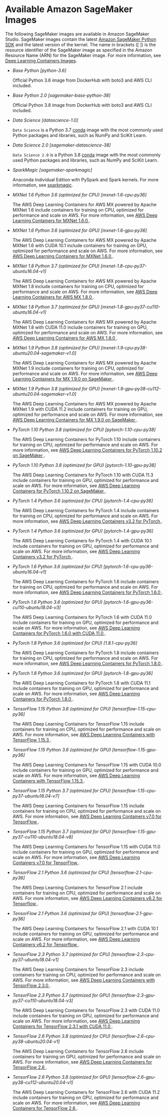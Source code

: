 # Available Amazon SageMaker Images<a name="notebooks-available-images"></a>

The following SageMaker images are available in Amazon SageMaker Studio\. SageMaker images contain the latest [Amazon SageMaker Python SDK](https://sagemaker.readthedocs.io) and the latest version of the kernel\. The name in brackets \(\[ \]\) is the resource identifier of the SageMaker image as specified in the Amazon Resource Name \(ARN\) for the SageMaker image\. For more information, see [Deep Learning Containers Images](https://docs.aws.amazon.com/deep-learning-containers/latest/devguide/deep-learning-containers-images.html)\.
+ *Base Python \[python\-3\.6\]*

  Official Python 3\.6 image from DockerHub with boto3 and AWS CLI included\.
+ *Base Python 2\.0 \[sagemaker\-base\-python\-38\]*

  Official Python 3\.8 image from DockerHub with boto3 and AWS CLI included\.
+ *Data Science \[datascience\-1\.0\]*

  `Data Science` is a Python 3\.7 [conda](https://docs.conda.io/projects/conda/en/latest/index.html) image with the most commonly used Python packages and libraries, such as NumPy and SciKit Learn\.
+ *Data Science 2\.0 \[sagemaker\-datascience\-38\]*

  `Data Science 2.0` is a Python 3\.8 [conda](https://docs.conda.io/projects/conda/en/latest/index.html) image with the most commonly used Python packages and libraries, such as NumPy and SciKit Learn\.
+ *SparkMagic \[sagemaker\-sparkmagic\]*

  Anaconda Individual Edition with PySpark and Spark kernels\. For more information, see [sparkmagic](https://github.com/jupyter-incubator/sparkmagic)\.
+ *MXNet 1\.6 Python 3\.6 \(optimized for CPU\) \[mxnet\-1\.6\-cpu\-py36\]*

  The AWS Deep Learning Containers for AWS MX powered by Apache MXNet 1\.6 include containers for training on CPU, optimized for performance and scale on AWS\. For more information, see [AWS Deep Learning Containers for MXNet 1\.6\.0 ](http://aws.amazon.com/releasenotes/aws-deep-learning-containers-for-mxnet-1-6-0/)\.
+ *MXNet 1\.6 Python 3\.6 \(optimized for GPU\) \[mxnet\-1\.6\-gpu\-py36\]*

  The AWS Deep Learning Containers for AWS MX powered by Apache MXNet 1\.6 with CUDA 10\.1 include containers for training on GPU, optimized for performance and scale on AWS\. For more information, see [AWS Deep Learning Containers for MXNet 1\.6\.0 ](http://aws.amazon.com/releasenotes/aws-deep-learning-containers-for-mxnet-1-6-0/)\.
+ *MXNet 1\.8 Python 3\.7 \(optimized for CPU\) \[mxnet\-1\.8\-cpu\-py37\-ubuntu16\.04\-v1\]*

  The AWS Deep Learning Containers for AWS MX powered by Apache MXNet 1\.8 include containers for training on CPU, optimized for performance and scale on AWS\. For more information, see [AWS Deep Learning Containers for AWS MX 1\.8\.0 ](http://aws.amazon.com/releasenotes/aws-deep-learning-containers-for-aws-mx-1-8-0/)\.
+ *MXNet 1\.8 Python 3\.7 \(optimized for GPU\) \[mxnet\-1\.8\-gpu\-py37\-cu110\-ubuntu16\.04\-v1\]*

  The AWS Deep Learning Containers for AWS MX powered by Apache MXNet 1\.8 with CUDA 11\.0 include containers for training on GPU, optimized for performance and scale on AWS\. For more information, see [AWS Deep Learning Containers for AWS MX 1\.8\.0 ](http://aws.amazon.com/releasenotes/aws-deep-learning-containers-for-aws-mx-1-8-0/)\.
+ *MXNet 1\.9 Python 3\.8 \(optimized for CPU\) \[mxnet\-1\.9\-cpu\-py38\-ubuntu20\.04\-sagemaker\-v1\.0\]*

  The AWS Deep Learning Containers for AWS MX powered by Apache MXNet 1\.9 include containers for training on CPU, optimized for performance and scale on AWS\. For more information, see [AWS Deep Learning Containers for MX 1\.9\.0 on SageMaker ](http://aws.amazon.com/releasenotes/aws-deep-learning-containers-for-mx-1-9-0-on-sagemaker/)\.
+ *MXNet 1\.9 Python 3\.8 \(optimized for GPU\) \[mxnet\-1\.9\-gpu\-py38\-cu112\-ubuntu20\.04\-sagemaker\-v1\.0\]*

  The AWS Deep Learning Containers for AWS MX powered by Apache MXNet 1\.9 with CUDA 11\.2 include containers for training on GPU, optimized for performance and scale on AWS\. For more information, see [AWS Deep Learning Containers for MX 1\.9\.0 on SageMaker ](http://aws.amazon.com/releasenotes/aws-deep-learning-containers-for-mx-1-9-0-on-sagemaker/)\.
+ *PyTorch 1\.10 Python 3\.8 \(optimized for CPU\) \[pytorch\-1\.10\-cpu\-py38\]*

  The AWS Deep Learning Containers for PyTorch 1\.10 include containers for training on CPU, optimized for performance and scale on AWS\. For more information, see [AWS Deep Learning Containers for PyTorch 1\.10\.2 on SageMaker ](http://aws.amazon.com/releasenotes/aws-deep-learning-containers-for-pytorch-1-10-2-on-sagemaker/)\.
+ *PyTorch 1\.10 Python 3\.8 \(optimized for GPU\) \[pytorch\-1\.10\-gpu\-py38\]*

  The AWS Deep Learning Containers for PyTorch 1\.10 with CUDA 11\.3 include containers for training on GPU, optimized for performance and scale on AWS\. For more information, see [AWS Deep Learning Containers for PyTorch 1\.10\.2 on SageMaker ](http://aws.amazon.com/releasenotes/aws-deep-learning-containers-for-pytorch-1-10-2-on-sagemaker/)\.
+ *PyTorch 1\.4 Python 3\.6 \(optimized for CPU\) \[pytorch\-1\.4\-cpu\-py36\]*

  The AWS Deep Learning Containers for PyTorch 1\.4 include containers for training on CPU, optimized for performance and scale on AWS\. For more information, see [AWS Deep Learning Containers v3\.2 for PyTorch ](http://aws.amazon.com/releasenotes/aws-deep-learning-containers-v3-2-for-pytorch/)\.
+ *PyTorch 1\.4 Python 3\.6 \(optimized for GPU\) \[pytorch\-1\.4\-gpu\-py36\]*

  The AWS Deep Learning Containers for PyTorch 1\.4 with CUDA 10\.1 include containers for training on GPU, optimized for performance and scale on AWS\. For more information, see [AWS Deep Learning Containers v3\.2 for PyTorch ](http://aws.amazon.com/releasenotes/aws-deep-learning-containers-v3-2-for-pytorch/)\.
+ *PyTorch 1\.6 Python 3\.6 \(optimized for CPU\) \[pytorch\-1\.6\-cpu\-py36\-ubuntu16\.04\-v1\]*

  The AWS Deep Learning Containers for PyTorch 1\.6 include containers for training on CPU, optimized for performance and scale on AWS\. For more information, see [AWS Deep Learning Containers for PyTorch 1\.6\.0 ](http://aws.amazon.com/releasenotes/aws-deep-learning-containers-for-pytorch-1-6-0/)\.
+ *PyTorch 1\.6 Python 3\.6 \(optimized for GPU\) \[pytorch\-1\.6\-gpu\-py36\-cu110\-ubuntu18\.04\-v3\]*

  The AWS Deep Learning Containers for PyTorch 1\.6 with CUDA 11\.0 include containers for training on GPU, optimized for performance and scale on AWS\. For more information, see [AWS Deep Learning Containers for PyTorch 1\.6\.0 with CUDA 11\.0 ](http://aws.amazon.com/releasenotes/aws-deep-learning-containers-for-pytorch-1-6-0-with-cuda-11-0/)\.
+ *PyTorch 1\.8 Python 3\.6 \(optimized for CPU\) \[1\.8\.1\-cpu\-py36\]*

  The AWS Deep Learning Containers for PyTorch 1\.8 include containers for training on CPU, optimized for performance and scale on AWS\. For more information, see [AWS Deep Learning Containers for PyTorch 1\.8\.0 ](http://aws.amazon.com/releasenotes/aws-deep-learning-containers-for-pytorch-1-8-0/)\.
+ *PyTorch 1\.8 Python 3\.6 \(optimized for GPU\) \[pytorch\-1\.8\-gpu\-py36\]*

  The AWS Deep Learning Containers for PyTorch 1\.8 with CUDA 11\.1 include containers for training on GPU, optimized for performance and scale on AWS\. For more information, see [AWS Deep Learning Containers for PyTorch 1\.8\.0 ](http://aws.amazon.com/releasenotes/aws-deep-learning-containers-for-pytorch-1-8-0/)\.
+ *TensorFlow 1\.15 Python 3\.6 \(optimized for CPU\) \[tensorflow\-1\.15\-cpu\-py36\]*

  The AWS Deep Learning Containers for TensorFlow 1\.15 include containers for training on CPU, optimized for performance and scale on AWS\. For more information, see [AWS Deep Learning Containers with TensorFlow 1\.15\.3 ](http://aws.amazon.com/releasenotes/aws-deep-learning-containers-with-tensorflow-1-15-3/)\.
+ *TensorFlow 1\.15 Python 3\.6 \(optimized for GPU\) \[tensorflow\-1\.15\-gpu\-py36\]*

  The AWS Deep Learning Containers for TensorFlow 1\.15 with CUDA 10\.0 include containers for training on GPU, optimized for performance and scale on AWS\. For more information, see [AWS Deep Learning Containers with TensorFlow 1\.15\.3 ](http://aws.amazon.com/releasenotes/aws-deep-learning-containers-with-tensorflow-1-15-3/)\.
+ *TensorFlow 1\.15 Python 3\.7 \(optimized for CPU\) \[tensorflow\-1\.15\-cpu\-py37\-ubuntu18\.04\-v7\]*

  The AWS Deep Learning Containers for TensorFlow 1\.15 include containers for training on CPU, optimized for performance and scale on AWS\. For more information, see [AWS Deep Learning Containers v7\.0 for TensorFlow ](http://aws.amazon.com/releasenotes/aws-deep-learning-containers-v7-0-for-tensorflow/)\.
+ *TensorFlow 1\.15 Python 3\.7 \(optimized for GPU\) \[tensorflow\-1\.15\-gpu\-py37\-cu110\-ubuntu18\.04\-v8\]*

  The AWS Deep Learning Containers for TensorFlow 1\.15 with CUDA 11\.0 include containers for training on GPU, optimized for performance and scale on AWS\. For more information, see [AWS Deep Learning Containers v7\.0 for TensorFlow ](http://aws.amazon.com/releasenotes/aws-deep-learning-containers-v7-0-for-tensorflow/)\.
+ *TensorFlow 2\.1 Python 3\.6 \(optimized for CPU\) \[tensorflow\-2\.1\-cpu\-py36\]*

  The AWS Deep Learning Containers for TensorFlow 2\.1 include containers for training on CPU, optimized for performance and scale on AWS\. For more information, see [AWS Deep Learning Containers v6\.2 for Tensorflow ](http://aws.amazon.com/releasenotes/aws-deep-learning-containers-v6-2-for-tensorflow/)\.
+ *TensorFlow 2\.1 Python 3\.6 \(optimized for GPU\) \[tensorflow\-2\.1\-gpu\-py36\]*

  The AWS Deep Learning Containers for TensorFlow 2\.1 with CUDA 10\.1 include containers for training on GPU, optimized for performance and scale on AWS\. For more information, see [AWS Deep Learning Containers v6\.2 for Tensorflow ](http://aws.amazon.com/releasenotes/aws-deep-learning-containers-v6-2-for-tensorflow/)\.
+ *TensorFlow 2\.3 Python 3\.7 \(optimized for CPU\) \[tensorflow\-2\.3\-cpu\-py37\-ubuntu18\.04\-v1\]*

  The AWS Deep Learning Containers for TensorFlow 2\.3 include containers for training on CPU, optimized for performance and scale on AWS\. For more information, see [AWS Deep Learning Containers with TensorFlow 2\.3\.0 ](http://aws.amazon.com/releasenotes/aws-deep-learning-containers-with-tensorflow-2-3-0/)\.
+ *TensorFlow 2\.3 Python 3\.7 \(optimized for GPU\) \[tensorflow\-2\.3\-gpu\-py37\-cu110\-ubuntu18\.04\-v3\]*

  The AWS Deep Learning Containers for TensorFlow 2\.3 with CUDA 11\.0 include containers for training on GPU, optimized for performance and scale on AWS\. For more information, see [AWS Deep Learning Containers for TensorFlow 2\.3\.1 with CUDA 11\.0 ](http://aws.amazon.com/releasenotes/aws-deep-learning-containers-for-tensorflow-2-3-1-with-cuda-11-0/)\.
+ *TensorFlow 2\.6 Python 3\.8 \(optimized for CPU\) \[tensorflow\-2\.6\-cpu\-py38\-ubuntu20\.04\-v1\]*

  The AWS Deep Learning Containers for TensorFlow 2\.6 include containers for training on GPU, optimized for performance and scale on AWS\. For more information, see [AWS Deep Learning Containers for TensorFlow 2\.6 ](http://aws.amazon.com/releasenotes/aws-deep-learning-containers-for-tensorflow-2-6/)\.
+ *TensorFlow 2\.6 Python 3\.8 \(optimized for GPU\) \[tensorflow\-2\.6\-gpu\-py38\-cu112\-ubuntu20\.04\-v1\]*

  The AWS Deep Learning Containers for TensorFlow 2\.6 with CUDA 11\.2 include containers for training on GPU, optimized for performance and scale on AWS\. For more information, see [AWS Deep Learning Containers for TensorFlow 2\.6 ](http://aws.amazon.com/releasenotes/aws-deep-learning-containers-for-tensorflow-2-6/)\.